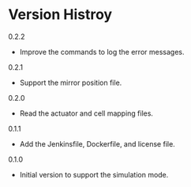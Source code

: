 # Version Histroy

0.2.2

- Improve the commands to log the error messages.

0.2.1

- Support the mirror position file.

0.2.0

- Read the actuator and cell mapping files.

0.1.1

- Add the Jenkinsfile, Dockerfile, and license file.

0.1.0

- Initial version to support the simulation mode.
